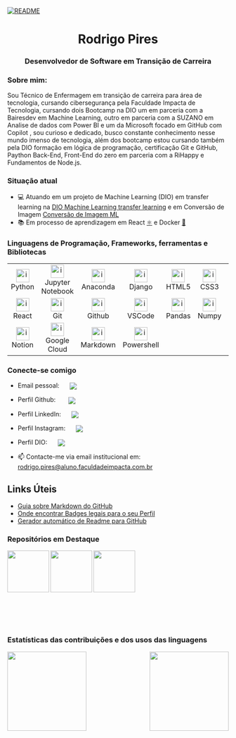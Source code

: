 [![README](https://img.shields.io/static/v1?label=readme&message=en-US&color=blue&style=plastic)](https://github.com/recpires)

<h1 align="center">Rodrigo Pires</h1>
<h3 align="center">Desenvolvedor de Software em Transição de Carreira</h3>

### Sobre mim:

<p>
Sou Técnico de Enfermagem em transição de carreira para área de tecnologia, cursando cibersegurança pela Faculdade Impacta de Tecnologia, cursando dois Bootcamp na DIO um em parceria com a Bairesdev em Machine Learning, outro em parceria com a SUZANO em Analise de dados com Power BI e um da Microsoft focado em GitHub com Copilot , sou curioso e dedicado, busco constante conhecimento nesse mundo imenso de tecnologia, além dos bootcamp estou cursando também pela DIO formação em lógica de programação, certificação Git e GitHub, Paython Back-End, Front-End do zero em parceria com a RiHappy e Fundamentos de Node.js.
</p>

### Situação atual

- 💻 Atuando em um projeto de Machine Learning (DIO) em transfer learning na [DIO Machine Learning transfer learning](https://github.com/recpires/DIO-Machine-Learning-transfer-learning) e em Conversão de Imagem [Conversão de Imagem ML](https://github.com/recpires/conversao-de-imagem-ml)
- 📚 Em processo de aprendizagem em React [⚛️](https://reactjs.org/) e Docker [🐳](https://www.docker.com/)

### Linguagens de Programação, Frameworks, ferramentas e Bibliotecas

<table align="center">
  <tr>
    <td align="center" width="96">
      <a href="https://www.python.org/">
        <img src="https://skillicons.dev/icons?i=python" alt="icon" width="30" height="30"/>
      </a>
      <br>Python
    </td>
        <td align="center" width="96">
      <a href="https://jupyter.org/">
        <img src="https://www.vectorlogo.zone/logos/jupyter/jupyter-icon.svg" alt="icon" width="30" height="30"/>
      </a>
      <br>Jupyter Notebook
    </td>
      <td align="center" width="96">
      <a href="https://www.anaconda.com/">
        <img src="https://skillicons.dev/icons?i=anaconda" alt="icon" width="30" height="30"/>
      </a>
      <br>Anaconda
    </td>
    <td align="center" width="96">
      <a href="https://www.djangoproject.com/">
        <img src="https://skillicons.dev/icons?i=django" alt="icon" width="30" height="30"/>
      </a>
      <br>Django
    </td>
    <td align="center" width="96">
      <a href="https://developer.mozilla.org/pt-BR/docs/Web/HTML">
        <img src="https://skillicons.dev/icons?i=html" alt="icon" width="30" height="30"/>
      </a>
      <br>HTML5
    </td>
    <td align="center" width="96">
      <a href="https://developer.mozilla.org/docs/Web/CSS">
        <img src="https://skillicons.dev/icons?i=css" alt="icon" width="30" height="30"/>
      </a>
      <br>CSS3
    </td>
    <td align="center" width="96">
      <a href="https://www.javascript.com/">
        <img src="https://skillicons.dev/icons?i=js" alt="icon" width="30" height="30"/>
      </a>
      <br>JavaScript
    </td>
    <td align="center" width="96">
      <a href="https://nodejs.org/pt">
        <img src="https://skillicons.dev/icons?i=nodejs" alt="icon" width="30" height="30"/>
      </a>
      <br>Node.js
    </td>
    <td align="center" width="96">
      <a href="https://nextjs.org/">
        <img src="https://skillicons.dev/icons?i=nextjs" alt="icon" width="30" height="30"/>
      </a>
      <br>Next.js
    </td>
    <td align="center" width="96">
      <a href="https://www.typescriptlang.org/">
        <img src="https://skillicons.dev/icons?i=typescript" alt="icon" width="30" height="30"/>
      </a>
      <br>Typescript
    </td>
    </tr>
        <td align="center" width="96">
      <a href="https://react.dev/">
        <img src="https://skillicons.dev/icons?i=react" alt="icon" width="30" height="30"/>
      </a>
      <br>React
    </td>
    <td align="center" width="96">
      <a href="https://git-scm.com/">
        <img src="https://skillicons.dev/icons?i=git" alt="icon" width="30" height="30"/>
      </a>
      <br>Git
    </td>
    <td align="center" width="96">
      <a href="https://github.com/">
        <img src="https://skillicons.dev/icons?i=github" alt="icon" width="30" height="30"/>
      </a>
      <br>Github
    </td>
    <td align="center" width="96">
      <a href="https://code.visualstudio.com/">
        <img src="https://skillicons.dev/icons?i=vscode" alt="icon" width="30" height="30"/>
      </a>
      <br>VSCode
    </td>
    <td align="center" width="96">
      <a href="https://pandas.pydata.org/">
        <img src="https://www.vectorlogo.zone/logos/usepanda/usepanda-icon.svg" alt="icon" width="30" height="30"/>
      </a>
      <br>Pandas
    </td>
    <td align="center" width="96">
      <a href="https://numpy.org/">
        <img src="https://www.vectorlogo.zone/logos/numpy/numpy-icon.svg" alt="icon" width="30" height="30"/>
      </a>
      <br>Numpy
    </td>
    <td align="center" width="96">
      <a href="https://www.mysql.com/">
        <img src="https://skillicons.dev/icons?i=mysql" alt="icon" width="30" height="30"/>
      </a>
      <br>MySQL
    </td>
    <td align="center" width="96">
      <a href="https://www.mongodb.com/">
        <img src="https://skillicons.dev/icons?i=mongodb" alt="icon" width="30" height="30"/>
      </a>
      <br>MongoDB
    </td>
    <td align="center" width="96">
      <a href="https://www.postgresql.org/">
        <img src="https://skillicons.dev/icons?i=postgres" alt="icon" width="30" height="30"/>
      </a>
      <br>PostegreSQL
    </td>
    <td align="center" width="96">
      <a href="https://www.docker.com/">
        <img src="https://skillicons.dev/icons?i=docker" alt="icon" width="30" height="30"/>
      </a>
      <br>Docker
    </td>
  <tr>
    <td align="center" width="96">
      <a href="https://www.notion.com/">
        <img src="https://skillicons.dev/icons?i=notion" alt="icon" width="30" height="30"/>
      </a>
      <br>Notion
    </td>
    <td align="center" width="96">
      <a href="https://cloud.google.com/?hl=pt-BR">
        <img src="https://skillicons.dev/icons?i=googlecloud" alt="icon" width="30" height="30"/>
      </a>
      <br>Google Cloud
    </td>
    <td align="center" width="96">
      <a href="https://www.markdownguide.org/">
        <img src="https://skillicons.dev/icons?i=md" alt="icon" width="30" height="30"/>
      </a>
      <br>Markdown
    </td>
    <td align="center" width="96">
      <a href="https://learn.microsoft.com/pt-br/powershell/scripting/overview?view=powershell-7.4">
        <img src="https://skillicons.dev/icons?i=powershell" alt="icon" width="30" height="30"/>
      </a>
      <br>Powershell
    </td>
  </tr>
    <!-- <td align="center" width="96">
      <a href="">
        <img src="" alt="icon" width="30" height="30"/>
      </a>
      <br>XXX
    </td>
    <td align="center" width="96">
      <a href="">
        <img src="" alt="icon" width="30" height="30"/>
      </a>
      <br>XXX
    </td>
    <td align="center" width="96">
      <a href="">
        <img src="" alt="icon" width="30" height="30"/>
      </a>
      <br>XXX
    </td> -->
  </tr>
</table>

### Conecte-se comigo

- Email pessoal:
  <a href="mailto:dev.rodrigopires@gmail.com">
  <img align="center" src="https://img.shields.io/badge/Gmail-D14836?style=for-the-badge&logo=gmail&logoColor=white" style="margin-left: 20px;">
  </a>

- Perfil Github:
  <a href="https://github.com/recpires">
  <img align="center" src="https://img.shields.io/badge/GitHub-100000?style=for-the-badge&logo=github&logoColor=white" style="margin-left: 25px;">
  </a>

- Perfil LinkedIn:
  <a href="https://www.linkedin.com/in/recpires/">
  <img align="center" src="https://img.shields.io/badge/LinkedIn-0077B5?style=for-the-badge&logo=linkedin&logoColor=white" style="margin-left: 20px;">
  </a>

- Perfil Instagram:
  <a href="https://www.instagram.com/rodrigopires.dev">
  <img align="center" src="https://img.shields.io/badge/instagram-A6CE39?style=for-the-badge&logo=instagram&logoColor=white" style="margin-left: 20px;">
  </a>

- Perfil DIO:
  <a href="https://www.dio.me/users/dev_rodrigopires">
  <img align="center" src="https://img.shields.io/badge/DIO-00008b?style=for-the-badge&logo=DIO&logoColor=white" style="margin-left: 20px;">
  </a>

- 📫 Contacte-me via email institucional em: rodrigo.pires@aluno.faculdadeimpacta.com.br

## Links Úteis

- [Guia sobre Markdown do GitHub](https://docs.github.com/pt/get-started/writing-on-github/getting-started-with-writing-and-formatting-on-github/quickstart-for-writing-on-github)
- [Onde encontrar Badges legais para o seu Perfil](https://github.com/Ileriayo/markdown-badges#markdown-badges)
- [Gerador automático de Readme para GitHub](https://rahuldkjain.github.io/gh-profile-readme-generator/)

### Repositórios em Destaque

<div>
  <a href="https://github.com/recpires/Series-terror">
    <img height="95cm" align="left" src="https://github-readme-stats.vercel.app/api/pin/?username=recpires&repo=Series-terror&bg_color=000&border_color=30A3DC&show_icons=true&icon_color=30A3DC&title_color=E94D5F&text_color=FFF"/>
  </a>
    <a href="https://github.com/recpires/Grafico">
    <img height="95cm" align="left" src="https://github-readme-stats.vercel.app/api/pin/?username=recpires&repo=Grafico&bg_color=000&border_color=30A3DC&show_icons=true&icon_color=30A3DC&title_color=E94D5F&text_color=FFF"/>
  </a>
      <a href="https://github.com/recpires/DIO-Machine-Learning-transfer-learning">
    <img height="95cm" align="left" src="https://github-readme-stats.vercel.app/api/pin/?username=recpires&repo=DIO-Machine-Learning-transfer-learning&bg_color=000&border_color=30A3DC&show_icons=true&icon_color=30A3DC&title_color=E94D5F&text_color=FFF"/>
  </a>
</div>
<br><br><br><br><br><br><br><br><br><br>

### Estatísticas das contribuições e dos usos das linguagens

<div>
  <a href="https://github.com/recpires">
    <img height="180cm" align="left" src="https://github-readme-stats.vercel.app/api?username=recpires&line_height=25&card_width=380&border_radius=4&show_icons=true&count_private=true&theme=gotham&include_all_commits=true" />
  </a>
  <a href="https://github.com/recpires">
    <img height="180cm" align="right" src="https://github-readme-stats.vercel.app/api/top-langs/?username=recpires&layout=compact&card_width=280&border_radius=3&langs_count=20&theme=gotham" />
  </a>
</div>
<tr>
